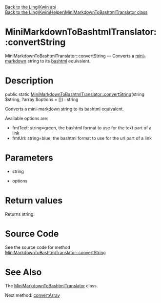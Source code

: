[Back to the Ling/Kwin api](https://github.com/lingtalfi/Kwin/blob/master/doc/api/Ling/Kwin.md)<br>
[Back to the Ling\Kwin\Helper\MiniMarkdownToBashtmlTranslator class](https://github.com/lingtalfi/Kwin/blob/master/doc/api/Ling/Kwin/Helper/MiniMarkdownToBashtmlTranslator.md)


MiniMarkdownToBashtmlTranslator::convertString
================



MiniMarkdownToBashtmlTranslator::convertString — Converts a [mini-markdown](https://github.com/lingtalfi/TheBar/blob/master/discussions/kwin-notation.md#mini-markdown) string to its [bashtml](https://github.com/lingtalfi/CliTools/blob/master/doc/pages/bashtml.md) equivalent.




Description
================


public static [MiniMarkdownToBashtmlTranslator::convertString](https://github.com/lingtalfi/Kwin/blob/master/doc/api/Ling/Kwin/Helper/MiniMarkdownToBashtmlTranslator/convertString.md)(string $string, ?array $options = []) : string




Converts a [mini-markdown](https://github.com/lingtalfi/TheBar/blob/master/discussions/kwin-notation.md#mini-markdown) string to its [bashtml](https://github.com/lingtalfi/CliTools/blob/master/doc/pages/bashtml.md) equivalent.

Available options are:
- fmtText: string=green, the bashtml format to use for the text part of a link
- fmtUrl: string=blue, the bashtml format to use for the url part of a link




Parameters
================


- string

    

- options

    


Return values
================

Returns string.








Source Code
===========
See the source code for method [MiniMarkdownToBashtmlTranslator::convertString](https://github.com/lingtalfi/Kwin/blob/master/Helper/MiniMarkdownToBashtmlTranslator.php#L26-L47)


See Also
================

The [MiniMarkdownToBashtmlTranslator](https://github.com/lingtalfi/Kwin/blob/master/doc/api/Ling/Kwin/Helper/MiniMarkdownToBashtmlTranslator.md) class.

Next method: [convertArray](https://github.com/lingtalfi/Kwin/blob/master/doc/api/Ling/Kwin/Helper/MiniMarkdownToBashtmlTranslator/convertArray.md)<br>

